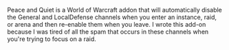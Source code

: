 Peace and Quiet is a World of Warcraft addon that will automatically disable the General and LocalDefense channels when you enter an instance, raid, or arena and then re-enable them when you leave. I wrote this add-on because I was tired of all the spam that occurs in these channels when you're trying to focus on a raid.

